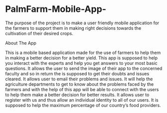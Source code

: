 # PalmFarm-Mobile-App-
The purpose of the project is to make a user friendly mobile application for the farmers to support them in making right decisions towards the cultivation of their desired crops. 

About The App


This is a mobile based application made for the use of farmers to help them in making a better decision for a better yield. This app is supposed to help you interact with the experts and help you get answers to your most basic questions. 
It allows the user to send the image of their app to the concerned faculty and so in return the is supposed to get their doubts and issues cleared. 
It allows user to email their problems and issues. It will help the agriculture departments to get to know about the problems faced by the farmers and with the help of this app will be able to connect with the users to help them make a better decision for better results.
It allows user to register with us and thus allow an individual identity to all of our users. It is supposed to help the maximum percentage of our country’s food providers.
